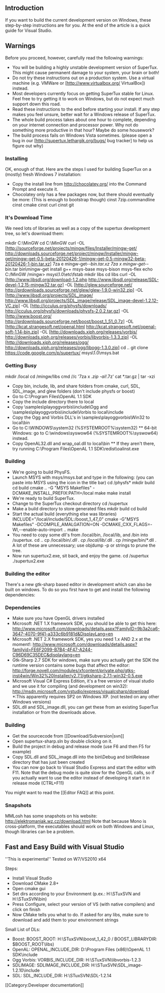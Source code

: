 ## Introduction

If you want to build the current development version on Windows, these step-by-step instructions are for you. At the end of the article is a quick guide for Visual Studio.

## Warnings

Before you proceed, however, carefully read the following warnings:

* You will be building a highly unstable development version of SuperTux. This might cause permanent damage to your system, your brain or both!
* Do not try these instructions out on a production system. Use a virtual machine (e.g. VMWare or [http://www.virtualbox.org/ VirtualBox]) instead.
* Most developers currently focus on getting SuperTux stable for Linux. Feel free to try getting it to work on Windows, but do not expect much support down this road.
* Read these instructions to the end before starting your install. If any step makes you feel unsure, better wait for a Windows release of SuperTux.
* The whole build process takes about one hour to complete, depending on your internet connection and processor power. Why not do something more productive in that hour? Maybe do some housework?
* The build process fails on Windows Vista sometimes. (please open a bug in our [http://supertux.lethargik.org/bugs/ bug tracker] to help us figure out why)

### Installing

OK, enough of that. Here are the steps I used for building SuperTux on a (mostly) fresh Windows 7 installation:
* Copy the install line from http://chocolatey.org/ into the Command Prompt and execute it.
* Chocolatey only has a few packages now, but there should eventually be more: (This is enough to bootstrap though)
 cinst 7zip.commandline
 cinst cmake
 cinst curl
 cinst git

### It's Download Time

We need lots of libraries as well as a copy of the supertux development tree, so let's download them:

 mkdir C:\MinGW
 cd C:\MinGW
 curl -OL [http://sourceforge.net/projects/mingw/files/Installer/mingw-get/ http://downloads.sourceforge.net/project/mingw/Installer/mingw-get/mingw-get-0.5-beta-20120426-1/mingw-get-0.5-mingw32-beta-20120426-1-bin.tar.xz]
 7za e mingw-get-*-bin.tar.xz
 7za x mingw-get-*-bin.tar
 bin\mingw-get install g++ msys-base msys-bison msys-flex
 echo C:/MinGW /mingw> msys\1.0\etc\fstab
 mkdir libs
 cd libs
 curl -OL [http://www.libsdl.org/download-1.2.php http://www.libsdl.org/release/SDL-devel-1.2.15-mingw32.tar.gz] -OL [http://glew.sourceforge.net/ http://prdownloads.sourceforge.net/glew/glew-1.9.0-win32.zip] -OL [http://www.libsdl.org/projects/SDL_image/ http://www.libsdl.org/projects/SDL_image/release/SDL_image-devel-1.2.12-VC.zip] -OL [http://icculus.org/physfs/downloads/ http://icculus.org/physfs/downloads/physfs-2.0.2.tar.gz] -OL [http://www.boost.org/ http://prdownloads.sourceforge.net/boost/boost_1_51_0.7z] -OL [http://kcat.strangesoft.net/openal.html http://kcat.strangesoft.net/openal-soft-1.14-bin.zip] -OL [http://downloads.xiph.org/releases/vorbis/ http://downloads.xiph.org/releases/vorbis/libvorbis-1.3.3.zip] -OL [http://downloads.xiph.org/releases/ogg/ http://downloads.xiph.org/releases/ogg/libogg-1.3.0.zip]
 cd ..
 git clone https://code.google.com/p/supertux/ 
 msys\1.0\msys.bat

### Getting Busy
 mkdir /local
 cd /mingw/libs
 cmd //c '7za x *.zip -ai!*.7z'
 cat *.tar.gz | tar -xzi

* Copy bin, include, lib, and share folders from cmake, curl, SDL, SDL_image, and glew folders (don't include physfs or boost)
* Go to C:\Program Files\OpenAL 1.1 SDK
* Copy the include directory there to local
* Copy \samples\playoggvorbis\include\Ogg and \samples\playoggvorbis\include\Vorbis to local\include
* Copy the Ogg and Vorbis DLL's in \samples\playoggvorbis\Win32 to local\bin
* Go to C:\WINDOWS\system32 (%SYSTEMROOT%\system32)
** 64-bit Windows: go to C:\windows\syswow64 (%SYSTEMROOT%\syswow64) instead.
* Copy OpenAL32.dll and wrap_oal.dll to local\bin
** If they aren't there, try running C:\Program Files\OpenAL 1.1 SDK\redist\oalinst.exe

### Building

* We're going to build PhysFS.
* Launch MSYS with msys/msys.bat and type in the following: (you can paste into MSYS using the icon in the title bar)
 cd /physfs*
 mkdir build
 cd build
 cmake .. -G "MSYS Makefiles" -DCMAKE_INSTALL_PREFIX:PATH=/local
 make
 make install
* We're ready to build SuperTux.
* Change to the SuperTux checkout directory
 cd /supertux
* Make a build directory to store generated files
 mkdir build
 cd build
* Start the actual build (everything else was libraries)
 INCLUDE="/local/include/SDL:/boost_1_47_0" cmake -G"MSYS Makefiles" -DCOMPILE_AMALGATION=ON -DCMAKE_CXX_FLAGS=-Wl,--enable-auto-import ..
 make
* You need to copy some dll's from /local/bin, /local/lib, and /bin into /supertux.
 cd ..
 cp /local/bin/*.dll .
 cp /local/lib/*.dll .
 cp /mingw/bin/*.dll .
A lot of these are unnecessary; use objdump -p or strings to prune the tree.
* Now run supertux2.exe, sit back, and enjoy the game.
 cd /supertux
 ./supertux2.exe

### Building the editor

There's a new gtk-sharp based editor in development which can also be built on windows. To do so you first have to get and install the following dependencies:
### Dependencies
* Make sure you have OpenGL drivers installed
* Microsoft .NET 1.X framework SDK, you should be able to get this here: http://www.microsoft.com/downloads/details.aspx?FamilyID=9b3a2ca6-3647-4070-9f41-a333c6b9181d&DisplayLang=en
* Microsoft .NET 2.X framework SDK, yes you need 1.x AND 2.x at the moment!: http://www.microsoft.com/downloads/details.aspx?familyid=FE6F2099-B7B4-4F47-A244-C96D69C35DEC&displaylang=en
* Gtk-Sharp 2.7 SDK for windows, make sure you actually get the SDK the runtime version contains some bugs that affect the editor: http://forge.novell.com/modules/xfcontent/private.php/gtks-inst4win/Win32%20Installer/v2.7.1/gtksharp-2.7.1-win32-0.5.exe
* Microsoft Visual C# Express Edition, it's a free version of visual studio and we use it for compiling (and development on win32): http://msdn.microsoft.com/vstudio/express/visualcsharp/download 
*:This apparently requires SP2 on Windows XP. (not tested on any other Windows versions)
* SDL.dll and SDL_image.dll, you can get these from an existing SuperTux installation or from the downloads above.

### Building

* Get the sourcecode from [[Download/Subversion|svn]]
* Open supertux-sharp.sln by double clicking on it.
* Build the project in debug and release mode (use F6 and then F5 for example)
* Copy SDL.dll and SDL_image.dll into the bin\Debug and bin\Release directory that has just been created
* You can now go back to Visual Studio Express and start the editor with F11. Note that the debug mode is quite slow for the OpenGL calls, so if you actually want to use the editor instead of developing it start it in release mode (CTRL+F11)

You might want to read the [[Editor FAQ]] at this point.

### Snapshots
MMLosh has some snapshots on his website: http://elektromaniak.wz.cz/download.html
Note that because Mono is cross-platform, the executables should work on both Windows and Linux, though libraries can be a problem.

## Fast and Easy Build with Visual Studio

''This is experimental''
Tested on W7/VS2010 x64

Steps:

* Install Visual Studio
* Download CMake 2.8+
* Open cmake gui
* Set dirs according to your Environment (p.ex.: H:\STuxSVN and H:\STuxSVN\bin)
* Press Configure, select your version of VS (with native compilers) and click on finish
* Now CMake tells you what to do. If asked for any libs, make sure to download and add them to your environment strings

Small List of DLs:
* Boost: BOOST_ROOT: H:\STuxSVN\boost_1_42_0 / BOOST_LIBRARYDIR: $BOOST_ROOT\libs)
* OpenAL: OPENAL_INCLUDE_DIR: D:\Program Files (x86)\OpenAL 1.1 SDK\include
* Ogg Vorbis: VORBIS_INCLUDE_DIR: H:\STuxSVN\libvorbis-1.2.3
* SDLIMAGE: SDLIMAGE_INCLUDE_DIR: H:\STuxSVN\SDL_image-1.2.10\include
* SDL: SDL_INCLUDE_DIR: H:\STuxSVN\SDL-1.2.14

[[Category:Developer documentation]]
